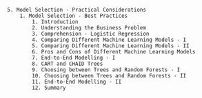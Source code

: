     5. Model Selection - Practical Considerations
        1. Model Selection - Best Practices
            1. Introduction
            2. Understanding the Business Problem
            3. Comprehension - Logistic Regression
            4. Comparing Different Machine Learning Models - I
            5. Comparing Different Machine Learning Models - II
            6. Pros and Cons of Different Machine Learning Models
            7. End-to-End Modelling - I
            8. CART and CHAID Trees
            9. Choosing between Trees and Random Forests - I
            10. Choosing between Trees and Random Forests - II
            11. End-to-End Modelling - II
            12. Summary